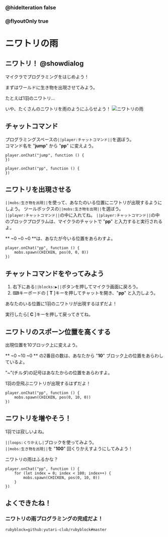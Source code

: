 ### @hideIteration false
### @flyoutOnly true

# ニワトリの雨

## ニワトリ！ @showdialog

マイクラでプログラミングをはじめよう！

まずはワールドに生き物を出現させてみよう。

たとえば1羽のニワトリ... 

いや、たくさんのニワトリを雨のようにふらせよう！
![ニワトリの雨](https://yutari-club.github.io/mctuto/block/world00/level04/01_ChickenRain.gif)


## チャットコマンド
プログラミングスペースの``||player:チャットコマンド||``を選ぼう。<br>
コマンド名を "**jump**" から "**pp**" に変えよう。

```template
player.onChat("jump", function () {	
})
```
```blocks
player.onChat("pp", function () {
})
```


## ニワトリを出現させる
``||mobs:生き物を出現||``を使って、あなたのいる位置にニワトリが出現するようにしよう。
ツールボックスの``||mobs:生き物を出現||``を選ぼう。<br>
``||player:チャットコマンド||``の中に入れてね。
``||player:チャットコマンド||``の中のブロックプログラムは、マイクラのチャットで "**pp**" と入力すると実行されるよ。

** ~0 ~0 ~0 **は、あなたが今いる位置をあらわすよ。
```blocks
player.onChat("pp", function () {   
    mobs.spawn(CHICKEN, pos(0, 0, 0))   
})
```

## チャットコマンドをやってみよう
1. 右下にある``||blocks:▶||``ボタンを押してマイクラ画面に戻ろう。
1. ⌨キーボードの [ **T** ]キーを押してチャットを開き、"**pp**" と入力しよう。

あなたのいる位置に1羽のニワトリが出現するはずだよ！

実行したら[ **C** ]キーを押して戻ってきてね。

## ニワトリのスポーン位置を高くする
出現位置を10ブロック上に変えよう。

** ~0 ~10 ~0 ** の2番目の数は、あなたから "**10**" ブロック上の位置をあらわしているよ。

"~"(チルダ)の記号はあなたからの位置をあらわすよ。

1羽の空飛ぶニワトリが出現するはずだよ！

```blocks
player.onChat("pp", function () {   
    mobs.spawn(CHICKEN, pos(0, 10, 0))   
})
```

## ニワトリを増やそう！
1羽では寂しいよね。

``||loops:くりかえし|``ブロックを使ってみよう。<br>
``||mobs:生き物を出現||``を "**100**" 回くりかえすようにしてみよう！

ニワトリの雨はふるかな？

```blocks
player.onChat("pp", function () {
    for (let index = 0; index < 100; index++) {
        mobs.spawn(CHICKEN, pos(0, 10, 0))
    }
})
```

## よくできたね！
### ニワトリの雨プログラミングの完成だよ！

```package
rubyblock=github:yutari-club/rubyblock#master
```